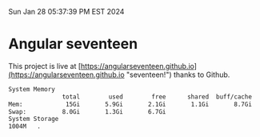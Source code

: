 Sun Jan 28 05:37:39 PM EST 2024

# Angular seventeen


This project is live at [https://angularseventeen.github.io](https://angularseventeen.github.io "seventeen!") thanks to Github.

```bash
System Memory
               total        used        free      shared  buff/cache   available
Mem:            15Gi       5.9Gi       2.1Gi       1.1Gi       8.7Gi       9.4Gi
Swap:          8.0Gi       1.3Gi       6.7Gi
System Storage
1004M	.
```
```bash

